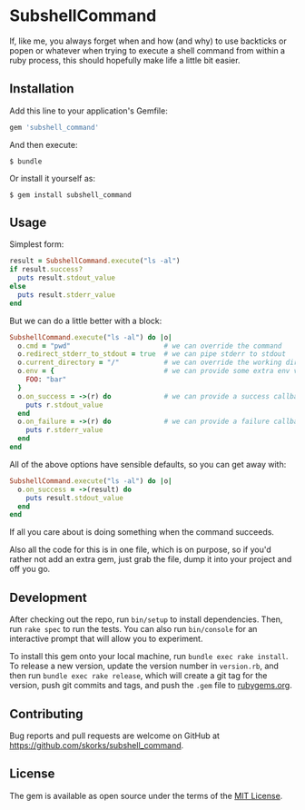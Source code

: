 # SubshellCommand

If, like me, you always forget when and how (and why) to use backticks or popen or whatever when trying to execute a shell command from within a ruby process, this should hopefully make life a little bit easier.

## Installation

Add this line to your application's Gemfile:

```ruby
gem 'subshell_command'
```

And then execute:

    $ bundle

Or install it yourself as:

    $ gem install subshell_command

## Usage

Simplest form:

```ruby
result = SubshellCommand.execute("ls -al")
if result.success?
  puts result.stdout_value
else
  puts result.stderr_value
end
```

But we can do a little better with a block:

```ruby
SubshellCommand.execute("ls -al") do |o|
  o.cmd = "pwd"                       # we can override the command
  o.redirect_stderr_to_stdout = true  # we can pipe stderr to stdout
  o.current_directory = "/"           # we can override the working directory
  o.env = {                           # we can provide some extra env vars
    FOO: "bar"
  }    
  o.on_success = ->(r) do             # we can provide a success callback
    puts r.stdout_value
  end
  o.on_failure = ->(r) do             # we can provide a failure callback
    puts r.stderr_value
  end
end
```

All of the above options have sensible defaults, so you can get away with:

```ruby
SubshellCommand.execute("ls -al") do |o|
  o.on_success = ->(result) do             
    puts result.stdout_value
  end
end
```

If all you care about is doing something when the command succeeds.

Also all the code for this is in one file, which is on purpose, so if you'd rather not add an extra gem, just grab the file, dump it into your project and off you go.

## Development

After checking out the repo, run `bin/setup` to install dependencies. Then, run `rake spec` to run the tests. You can also run `bin/console` for an interactive prompt that will allow you to experiment.

To install this gem onto your local machine, run `bundle exec rake install`. To release a new version, update the version number in `version.rb`, and then run `bundle exec rake release`, which will create a git tag for the version, push git commits and tags, and push the `.gem` file to [rubygems.org](https://rubygems.org).

## Contributing

Bug reports and pull requests are welcome on GitHub at https://github.com/skorks/subshell_command.


## License

The gem is available as open source under the terms of the [MIT License](http://opensource.org/licenses/MIT).
